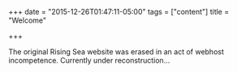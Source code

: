 +++
date = "2015-12-26T01:47:11-05:00"
tags = ["content"]
title = "Welcome"

+++

The original Rising Sea website was erased in an act of webhost incompetence. Currently under reconstruction...